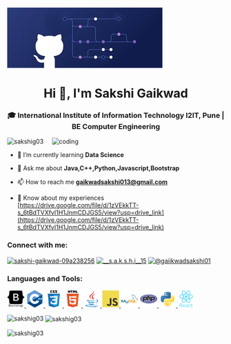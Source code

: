 ![logo](https://github.com/sakshig03/sakshig03/blob/main/git2.jpeg)
<h1 align="center">Hi 👋, I'm Sakshi Gaikwad</h1>
<h3 align="center">🎓 International Institute of Information Technology I2IT, Pune | BE Computer Engineering</h3>
<img align="right" alt="coding" width="400" src="https://media.tenor.com/S59bPkT0pqcAAAAC/programming.gif">

<p align="left"> <img src="https://komarev.com/ghpvc/?username=sakshig03&label=Profile%20views&color=0e75b6&style=flat" alt="sakshig03" /> </p>

- 🌱 I’m currently learning **Data Science**

- 💬 Ask me about **Java,C++,Python,Javascript,Bootstrap**

- 📫 How to reach me **gaikwadsakshi013@gmail.com**

- 📄 Know about my experiences [https://drive.google.com/file/d/1zVEkkTT-s_6tBdTVXfvI1H1JnmCDJGS5/view?usp=drive_link](https://drive.google.com/file/d/1zVEkkTT-s_6tBdTVXfvI1H1JnmCDJGS5/view?usp=drive_link)

<h3 align="left">Connect with me:</h3>
<p align="left">
<a href="https://linkedin.com/in/sakshi-gaikwad-09a238256" target="blank"><img align="center" src="https://raw.githubusercontent.com/rahuldkjain/github-profile-readme-generator/master/src/images/icons/Social/linked-in-alt.svg" alt="sakshi-gaikwad-09a238256" height="30" width="40" /></a>
<a href="https://instagram.com/__s.a.k.s.h.i__15" target="blank"><img align="center" src="https://raw.githubusercontent.com/rahuldkjain/github-profile-readme-generator/master/src/images/icons/Social/instagram.svg" alt="__s.a.k.s.h.i__15" height="30" width="40" /></a>
<a href="https://www.hackerrank.com/@gaiikwadsakshi01" target="blank"><img align="center" src="https://raw.githubusercontent.com/rahuldkjain/github-profile-readme-generator/master/src/images/icons/Social/hackerrank.svg" alt="@gaiikwadsakshi01" height="30" width="40" /></a>
</p>

<h3 align="left">Languages and Tools:</h3>
<p align="left"> <a href="https://getbootstrap.com" target="_blank" rel="noreferrer"> <img src="https://raw.githubusercontent.com/devicons/devicon/master/icons/bootstrap/bootstrap-plain-wordmark.svg" alt="bootstrap" width="40" height="40"/> </a> <a href="https://www.w3schools.com/cpp/" target="_blank" rel="noreferrer"> <img src="https://raw.githubusercontent.com/devicons/devicon/master/icons/cplusplus/cplusplus-original.svg" alt="cplusplus" width="40" height="40"/> </a> <a href="https://www.w3schools.com/css/" target="_blank" rel="noreferrer"> <img src="https://raw.githubusercontent.com/devicons/devicon/master/icons/css3/css3-original-wordmark.svg" alt="css3" width="40" height="40"/> </a> <a href="https://www.w3.org/html/" target="_blank" rel="noreferrer"> <img src="https://raw.githubusercontent.com/devicons/devicon/master/icons/html5/html5-original-wordmark.svg" alt="html5" width="40" height="40"/> </a> <a href="https://www.java.com" target="_blank" rel="noreferrer"> <img src="https://raw.githubusercontent.com/devicons/devicon/master/icons/java/java-original.svg" alt="java" width="40" height="40"/> </a> <a href="https://developer.mozilla.org/en-US/docs/Web/JavaScript" target="_blank" rel="noreferrer"> <img src="https://raw.githubusercontent.com/devicons/devicon/master/icons/javascript/javascript-original.svg" alt="javascript" width="40" height="40"/> </a> <a href="https://www.mysql.com/" target="_blank" rel="noreferrer"> <img src="https://raw.githubusercontent.com/devicons/devicon/master/icons/mysql/mysql-original-wordmark.svg" alt="mysql" width="40" height="40"/> </a> <a href="https://www.php.net" target="_blank" rel="noreferrer"> <img src="https://raw.githubusercontent.com/devicons/devicon/master/icons/php/php-original.svg" alt="php" width="40" height="40"/> </a> <a href="https://www.python.org" target="_blank" rel="noreferrer"> <img src="https://raw.githubusercontent.com/devicons/devicon/master/icons/python/python-original.svg" alt="python" width="40" height="40"/> </a> <a href="https://reactjs.org/" target="_blank" rel="noreferrer"> <img src="https://raw.githubusercontent.com/devicons/devicon/master/icons/react/react-original-wordmark.svg" alt="react" width="40" height="40"/> </a> </p>

<p><img align="left" src="https://github-readme-stats.vercel.app/api/top-langs?username=sakshig03&show_icons=true&locale=en&layout=compact" alt="sakshig03" /></p>

<p>&nbsp;<img align="center" src="https://github-readme-stats.vercel.app/api?username=sakshig03&show_icons=true&locale=en" alt="sakshig03" /></p>

<p><img align="center" src="https://github-readme-streak-stats.herokuapp.com/?user=sakshig03&" alt="sakshig03" /></p>
